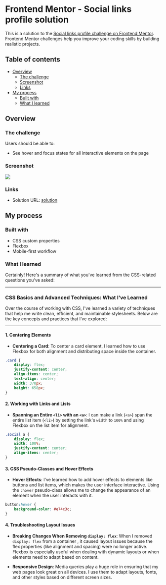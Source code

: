 # Frontend Mentor - Social links profile solution

This is a solution to the [Social links profile challenge on Frontend Mentor](https://www.frontendmentor.io/challenges/social-links-profile-UG32l9m6dQ). Frontend Mentor challenges help you improve your coding skills by building realistic projects. 

## Table of contents

- [Overview](#overview)
  - [The challenge](#the-challenge)
  - [Screenshot](#screenshot)
  - [Links](#links)
- [My process](#my-process)
  - [Built with](#built-with)
  - [What I learned](#what-i-learned)


## Overview

### The challenge

Users should be able to:

- See hover and focus states for all interactive elements on the page

### Screenshot

![](./screenshot.jpg)


### Links

- Solution URL: [solution](https://simgrant.github.io/social_links/)

## My process

### Built with

- CSS custom properties
- Flexbox
- Mobile-first workflow

### What I learned

Certainly! Here's a summary of what you've learned from the CSS-related questions you've asked:

---

### **CSS Basics and Advanced Techniques: What I've Learned**

Over the course of working with CSS, I've learned a variety of techniques that help me write clean, efficient, and maintainable stylesheets. Below are the key concepts and practices that I’ve explored:

---

#### **1. Centering Elements**
- **Centering a Card**: To center a card element, I learned how to use Flexbox for both alignment and distributing space inside the container.

```css
.card {
    display: flex;
    justify-content: center;
    align-items: center;
    text-align: center;
    width: 370px;
    height: 658px;
}
```

#### **2. Working with Links and Lists**
- **Spanning an Entire `<li>` with an `<a>`**: I can make a link (`<a>`) span the entire list item (`<li>`) by setting the link's `width` to `100%` and using Flexbox on the list item for alignment.

```css
.social a {
    display: flex;
    width: 100%;
    justify-content: center;
    align-items: center;
}
```

#### **3. CSS Pseudo-Classes and Hover Effects**
- **Hover Effects**: I’ve learned how to add hover effects to elements like buttons and list items, which makes the user interface interactive. Using the `:hover` pseudo-class allows me to change the appearance of an element when the user interacts with it.

```css
button:hover {
    background-color: #e74c3c;
}
```

#### **4. Troubleshooting Layout Issues**
- **Breaking Changes When Removing `display: flex`**: When I removed `display: flex` from a container , it caused layout issues because the flex properties (like alignment and spacing) were no longer active. Flexbox is especially useful when dealing with dynamic layouts or when elements need to adapt based on content.
  
- **Responsive Design**: Media queries play a huge role in ensuring that my web pages look great on all devices. I use them to adapt layouts, fonts, and other styles based on different screen sizes.




